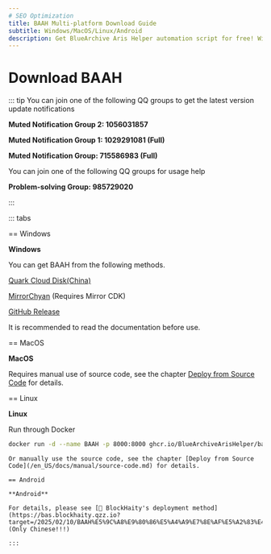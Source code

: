 ```yaml
---
# SEO Optimization
title: BAAH Multi-platform Download Guide
subtitle: Windows/MacOS/Linux/Android
description: Get BlueArchive Aris Helper automation script for free! Windows recommends high-speed mirror download, MacOS requires source code deployment, Linux supports one-click Docker operation, Android see external tutorial for details.
---
```


# Download BAAH

::: tip
You can join one of the following QQ groups to get the latest version update notifications

**Muted Notification Group 2: 1056031857**

**Muted Notification Group 1: 1029291081 (Full)**

**Muted Notification Group: 715586983 (Full)**



You can join one of the following QQ groups for usage help

**Problem-solving Group: 985729020**

:::

::: tabs

== Windows

**Windows**

You can get BAAH from the following methods.

[Quark Cloud Disk(China)](https://pan.quark.cn/s/319faf23496c)

[MirrorChyan](https://mirrorchyan.com/zh/projects?rid=BAAH) (Requires Mirror CDK)

[GitHub Release](https://github.com/BlueArchiveArisHelper/BAAH/releases)

<!-- [小飞RAN的API](###xiaofeiRAN-download-url###) -->

<DownloadLink />

It is recommended to read the documentation before use.

== MacOS

**MacOS**

Requires manual use of source code, see the chapter [Deploy from Source Code](/en_US/docs/manual/source-code.md) for details.

== Linux

**Linux**

Run through Docker

``` bash
docker run -d --name BAAH -p 8000:8000 ghcr.io/BlueArchiveArisHelper/baah:latest
```

```
Or manually use the source code, see the chapter [Deploy from Source Code](/en_US/docs/manual/source-code.md) for details.

== Android

**Android** 

For details, please see [🔗 BlockHaity's deployment method](https://bas.blockhaity.qzz.io?target=/2025/02/10/BAAH%E5%9C%A8%E9%80%86%E5%A4%A9%E7%8E%AF%E5%A2%83%E4%B8%8B%E7%9A%84%E8%BF%90%E8%A1%8C/) (Only Chinese!!!)

:::
